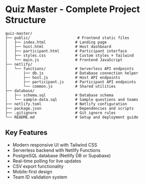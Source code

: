 # Quiz Master - Complete Project Structure

```
quiz-master/
├── public/                     # Frontend static files
│   ├── index.html             # Landing page
│   ├── host.html              # Host dashboard
│   ├── participant.html       # Participant interface
│   ├── styles.css             # Custom styles + Tailwind
│   └── main.js                # Frontend JavaScript
├── netlify/
│   └── functions/             # Serverless API endpoints
│       ├── db.js              # Database connection helper
│       ├── host.js            # Host API endpoints
│       ├── participant.js     # Participant API endpoints
│       └── common.js          # Shared utilities
├── database/
│   ├── schema.sql             # Database schema
│   └── sample-data.sql        # Sample questions and teams
├── netlify.toml               # Netlify configuration
├── package.json               # Dependencies and scripts
├── .gitignore                 # Git ignore rules
└── README.md                  # Setup and deployment guide
```

## Key Features
- Modern responsive UI with Tailwind CSS
- Serverless backend with Netlify Functions
- PostgreSQL database (Netlify DB or Supabase)
- Real-time polling for live updates
- CSV export functionality
- Mobile-first design
- Team ID validation system
